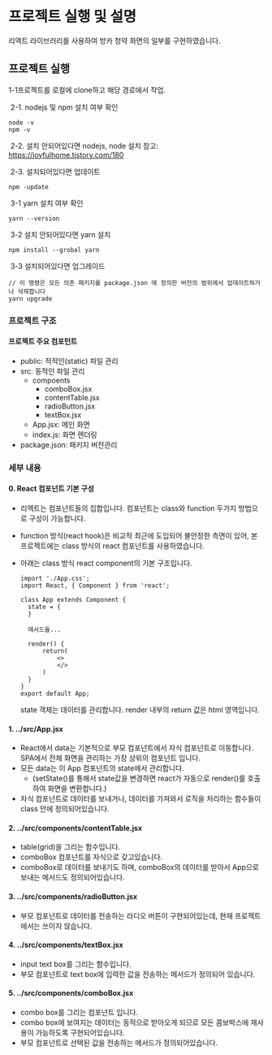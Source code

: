 # 프로젝트 실행 및 설명

리엑트 라이브러리를 사용하여 방카 청약 화면의 일부를 구현하였습니다.



## 프로젝트 실행

1-1프로젝트를 로컬에 clone하고  해당 경로에서 작업.



​	2-1. nodejs 및 npm 설치 여부 확인

```npm 
node -v
npm -v
```

​	2-2. 설치 안되어있다면 nodejs, node 설치
참고: https://joyfulhome.tistory.com/180

​	2-3. 설치되어있다면 업데이트

```npm -update
npm -update
```



​	3-1 yarn 설치 여부 확인

```yarn -version
yarn --version
```

​	3-2 설치 안되어있다면 yarn 설치

```npm install --grobal yarn
npm install --grobal yarn
```

​	3-3 설치되어있다면 업그레이드

```yarn upgrade
// 이 명령은 모든 의존 패키지를 package.json 에 정의한 버전의 범위에서 업데이트하거나 삭제합니다
yarn upgrade
```



### 프로젝트 구조

#### 프로젝트 주요 컴포턴트

- public: 적적인(static) 파일 관리 
- src: 동적인 파일 관리
  - compoents
    - comboBox.jsx
    - contentTable.jsx
    - radioButton.jsx
    - textBox.jsx
  - App.jsx: 메인 화면
  - index.js: 화면 렌더링
- package.json: 패키지 버전관리



### 세부 내용

#### 0. React 컴포넌트 기본 구성

- 리엑트는 컴포넌트들의 집합입니다. 컴포넌트는 class와 function 두가지 방법으로 구성이 가능합니다. 

- function 방식(react hook)은 비교적 최근에 도입되어 불안정한 측면이 있어, 본 프로젝트에는 class 방식의 react 컴포넌트를 사용하였습니다. 

- 아래는 class 방식 react component의 기본 구조입니다.

  ```
  import './App.css';
  import React, { Component } from 'react';
  
  class App extends Component {
  	state = {
  	}
  	
  	메서드들...
  	
  	render() {
  		return(
  			<>
  			</>
  		) 
  	}
  }
  export default App;
  ```

  state 객체는 데이터를 관리합니다. 
  render 내부의 return 값은 html 영역입니다.

#### 1.  ../src/App.jsx

- React에서 data는 기본적으로 부모 컴포넌트에서 자식 컴포넌트로 이동합니다. SPA에서 전체 화면을 관리하는 가장 상위의 컴포넌트 입니다.
- 모든 data는 이 App 컴포넌트의 state에서 관리합니다. 
  - (setState()를 통해서 state값을 변경하면 react가 자동으로 render()를 호출하여 화면을 변환합니다.)
- 자식 컴포넌트로 데이터를 보내거나, 데이터를 가져와서 로직을 처리하는 함수들이 class 안에 정의되어있습니다.

#### 2. ../src/components/contentTable.jsx

- table(grid)을 그리는 함수입니다. 
- comboBox 컴포넌트를 자식으로 갖고있습니다.
- comboBox로 데이터를 보내기도 하며, comboBox의 데이터를 받아서 App으로 보내는 메서드도 정의되어있습니다.

#### 3. ../src/components/radioButton.jsx

- 부모 컴포넌트로 데이터를 전송하는 라디오 버튼이 구현되어있는데, 현재 프로젝트에서는 쓰이지 않습니다.

#### 4. ../src/components/textBox.jsx

- input text box를 그리는 함수입니다.
- 부모 컴포넌트로 text box에 입력한 값을 전송하는 메서드가 정의되어 있습니다.

#### 5. ../src/components/comboBox.jsx

- combo box를 그리는 컴포넌트 입니다.
- combo box에 보여지는 데이터는 동적으로 받아오게 되므로 모든 콤보박스에 재사용이 가능하도록 구현되어있습니다.
- 부모 컴포넌트로 선택된 값을  전송하는 메서드가 정의되어있습니다.

